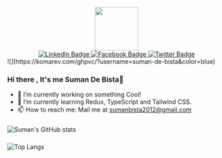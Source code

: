 <div id="header" align="center">
  <img src="https://media.giphy.com/media/M9gbBd9nbDrOTu1Mqx/giphy.gif" width="100"/>
</div>

<div id="badges" align="center">
  <a href="https://www.linkedin.com/in/sumandebista/" target="_blank">
    <img src="https://img.shields.io/badge/LinkedIn-blue?style=for-the-badge&logo=linkedin&logoColor=white" alt="LinkedIn Badge"/>
  </a>
  <a href="(https://www.facebook.com/suman.bista.148)" target="_blank">
    <img src="https://img.shields.io/badge/Facebook-blue?style=for-the-badge&logo=facebook&logoColor=white" alt="Facebook Badge"/>
  </a>
  <a href="https://twitter.com/Bista_suman39" target="_blank">
    <img src="https://img.shields.io/badge/Twitter-blue?style=for-the-badge&logo=twitter&logoColor=white" alt="Twitter Badge"/>
  </a>
</div>
![](https://komarev.com/ghpvc/?username=suman-de-bista&color=blue)









### Hi there , It's me Suman De Bista👋

<!--
**Suman-de-bista/Suman-de-bista** is a ✨ _special_ ✨ repository because its `README.md` (this file) appears on your GitHub profile.

Here are some ideas to get you started:

- 🔭 I’m currently working on something Cool!
- 🌱 I’m currently learning Redux and Tailwind CSS.
- 👯 I’m looking to collaborate on ...
- 🤔 I’m looking for help with ...
- 💬 Ask me about ...
- 📫 How to reach me: Mail me at sumanbista2012@gmail.com
- 😄 Pronouns: ...
- ⚡ Fun fact: ...
-->
- 🔭 I’m currently working on something Cool!
- 🌱 I’m currently learning Redux, TypeScript and Tailwind CSS.
- 📫 How to reach me: Mail me at sumanbista2012@gmail.com


### 
![Suman's GitHub stats](https://github-readme-stats.vercel.app/api?username=suman-de-bista&count_private=true&show_icons=true&theme=cobalt)

###

![Top Langs](https://github-readme-stats.vercel.app/api/top-langs/?username=suman-de-bista&layout=compact)
